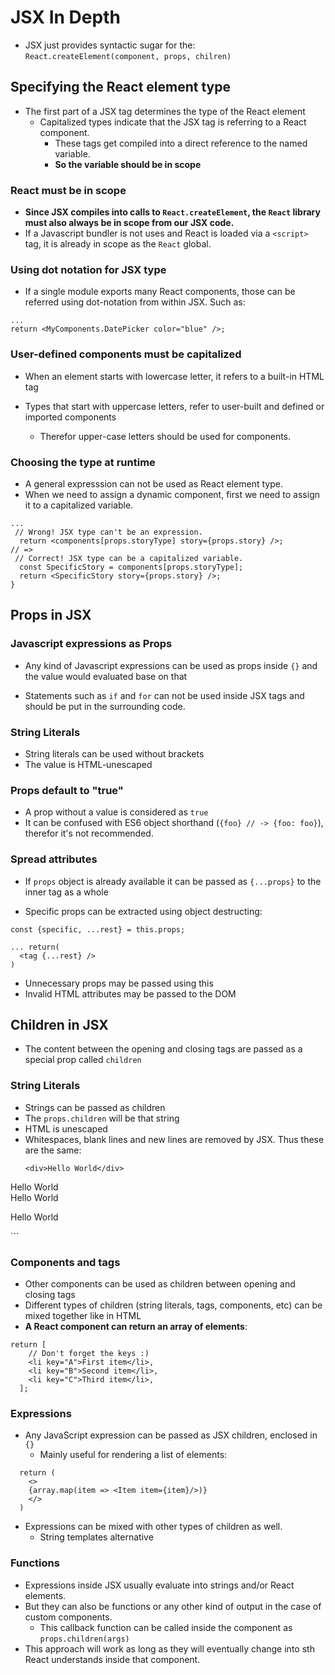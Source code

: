 # JSX In Depth

- JSX just provides syntactic sugar for the:
`React.createElement(component, props, chilren)`

## Specifying the React element type

- The first part of a JSX tag determines the type of the React element
    - Capitalized types indicate that the JSX tag is referring to a React component.
        - These tags get compiled into a direct reference to the named variable.
        - **So the variable should be in scope**

### React must be in scope

- **Since JSX compiles into calls to `React.createElement`, the `React` library must also always be in scope from our JSX code.**
- If a Javascript bundler is not uses and React is loaded via a `<script>` tag, it is already in scope as the `React` global.

### Using dot notation for JSX type

- If a single module exports many React components, those can be referred using dot-notation from within JSX. Such as:

```
...
return <MyComponents.DatePicker color="blue" />;
```

### User-defined components must be capitalized

- When an element starts with lowercase letter, it refers to a built-in HTML tag

- Types that start with uppercase letters, refer to user-built and defined or imported components

    - Therefor upper-case letters should be used for components.

### Choosing the type at runtime

- A general expresssion can not be used as React element type.
- When we need to assign a dynamic component, first we need to assign it to a capitalized variable.

```
...
 // Wrong! JSX type can't be an expression.
  return <components[props.storyType] story={props.story} />;
// =>
 // Correct! JSX type can be a capitalized variable.
  const SpecificStory = components[props.storyType];
  return <SpecificStory story={props.story} />;
}
```

## Props in JSX

### Javascript expressions as Props

- Any kind of Javascript expressions can be used as props inside `{}` and the value would evaluated base on that

- Statements such as `if` and `for` can not be used inside JSX tags and should be put in the surrounding code.

### String Literals

- String literals can be used without brackets
- The value is HTML-unescaped

### Props default to "true"

- A prop without a value is considered as `true` 
- It can be confused with ES6 object shorthand (`{foo} // -> {foo: foo}`), therefor it's not recommended.

### Spread attributes

- If `props` object is already available it can be passed as `{...props}` to the inner tag as a whole

- Specific props can be extracted using object destructing:

```
const {specific, ...rest} = this.props;

... return(
  <tag {...rest} />
)
```
- Unnecessary props may be passed using this 
- Invalid HTML attributes may be passed to the DOM

## Children in JSX

- The content between the opening and closing tags are passed as a special prop called `children`

### String Literals
- Strings can be passed as children
- The `props.children` will be that string
- HTML is unescaped
- Whitespaces, blank lines and new lines are removed by JSX. Thus these are the same:
  ```
  <div>Hello World</div>

<div>
  Hello World
</div>

<div>
  Hello
  World
</div>

<div>

  Hello World
</div>
```

### Components and tags
- Other components can be used as children between opening and closing tags
- Different types of children (string literals, tags, components, etc) can be mixed together like in HTML
- **A React component can return an array of elements**:
```
return [
    // Don't forget the keys :)
    <li key="A">First item</li>,
    <li key="B">Second item</li>,
    <li key="C">Third item</li>,
  ];
```

### Expressions
- Any JavaScript expression can be passed as JSX children, enclosed in `{}`
  - Mainly useful for rendering a list of elements:
```
  return (
    <>
    {array.map(item => <Item item={item}/>)}
    </>
  )
```
- Expressions can be mixed with other types of children as well.
  - String templates alternative

### Functions

- Expressions inside JSX usually evaluate into strings and/or React elements.
- But they can also be functions or any other kind of output in the case of custom components.
  - This callback function can be called inside the component as `props.children(args)`
- This approach will work as long as they will eventually change into sth React understands inside that component.

